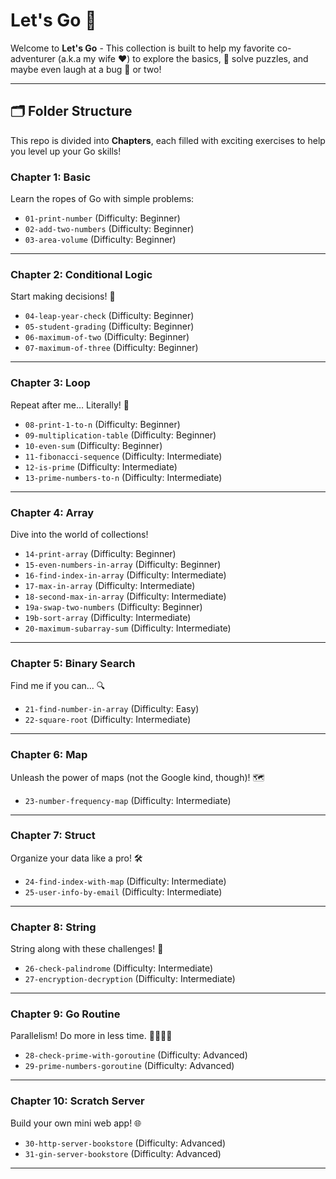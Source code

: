 # Let's Go 🚀   

Welcome to **Let's Go** - This collection is built to help my favorite co-adventurer (a.k.a my wife ❤️) to explore the basics, 🧩 solve puzzles, and maybe even laugh at a bug 🐛 or two!

---

## 🗂️ Folder Structure  

This repo is divided into **Chapters**, each filled with exciting exercises to help you level up your Go skills!  

### **Chapter 1: Basic**  
Learn the ropes of Go with simple problems:  
- `01-print-number` (Difficulty: Beginner)  
- `02-add-two-numbers` (Difficulty: Beginner)  
- `03-area-volume` (Difficulty: Beginner)

---

### **Chapter 2: Conditional Logic**  
Start making decisions! 🧠  
- `04-leap-year-check` (Difficulty: Beginner)  
- `05-student-grading` (Difficulty: Beginner)  
- `06-maximum-of-two` (Difficulty: Beginner)
- `07-maximum-of-three` (Difficulty: Beginner)

---

### **Chapter 3: Loop**  
Repeat after me… Literally! 🔄  
- `08-print-1-to-n` (Difficulty: Beginner) 
- `09-multiplication-table` (Difficulty: Beginner) 
- `10-even-sum` (Difficulty: Beginner)  
- `11-fibonacci-sequence` (Difficulty: Intermediate)
- `12-is-prime` (Difficulty: Intermediate)
- `13-prime-numbers-to-n` (Difficulty: Intermediate)

---

### **Chapter 4: Array**  
Dive into the world of collections!  
- `14-print-array` (Difficulty: Beginner)  
- `15-even-numbers-in-array` (Difficulty: Beginner)    
- `16-find-index-in-array` (Difficulty: Intermediate)
- `17-max-in-array` (Difficulty: Intermediate)  
- `18-second-max-in-array` (Difficulty: Intermediate)  
- `19a-swap-two-numbers` (Difficulty: Beginner)  
- `19b-sort-array` (Difficulty: Intermediate)  
- `20-maximum-subarray-sum` (Difficulty: Intermediate)

---

### **Chapter 5: Binary Search**  
Find me if you can... 🔍
- `21-find-number-in-array` (Difficulty: Easy) 
- `22-square-root` (Difficulty: Intermediate)

---

### **Chapter 6: Map**  
Unleash the power of maps (not the Google kind, though)! 🗺️  
- `23-number-frequency-map` (Difficulty: Intermediate)

---

### **Chapter 7: Struct**  
Organize your data like a pro! 🛠️  
- `24-find-index-with-map` (Difficulty: Intermediate)
- `25-user-info-by-email` (Difficulty: Intermediate)

---

### **Chapter 8: String**  
String along with these challenges! 🎸  
- `26-check-palindrome` (Difficulty: Intermediate)
- `27-encryption-decryption` (Difficulty: Intermediate)

---

### **Chapter 9: Go Routine**  
Parallelism! Do more in less time. 🏃‍♂️🏃‍♀️  
- `28-check-prime-with-goroutine` (Difficulty: Advanced) 
- `29-prime-numbers-goroutine` (Difficulty: Advanced)

---

### **Chapter 10: Scratch Server**  
Build your own mini web app! 🌐  
- `30-http-server-bookstore` (Difficulty: Advanced)
- `31-gin-server-bookstore` (Difficulty: Advanced) 

---
